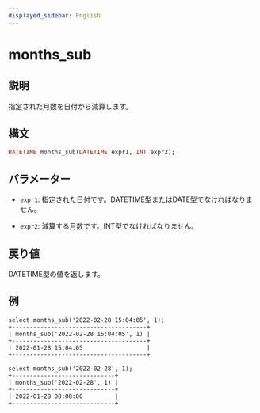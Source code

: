 ```yaml
---
displayed_sidebar: English
---
```


# months_sub

## 説明

指定された月数を日付から減算します。

## 構文

```Haskell
DATETIME months_sub(DATETIME expr1, INT expr2);
```

## パラメーター

- `expr1`: 指定された日付です。DATETIME型またはDATE型でなければなりません。

- `expr2`: 減算する月数です。INT型でなければなりません。

## 戻り値

DATETIME型の値を返します。

## 例

```Plain Text
select months_sub('2022-02-28 15:04:05', 1);
+--------------------------------------+
| months_sub('2022-02-28 15:04:05', 1) |
+--------------------------------------+
| 2022-01-28 15:04:05                  |
+--------------------------------------+

select months_sub('2022-02-28', 1);
+-----------------------------+
| months_sub('2022-02-28', 1) |
+-----------------------------+
| 2022-01-28 00:00:00         |
+-----------------------------+
